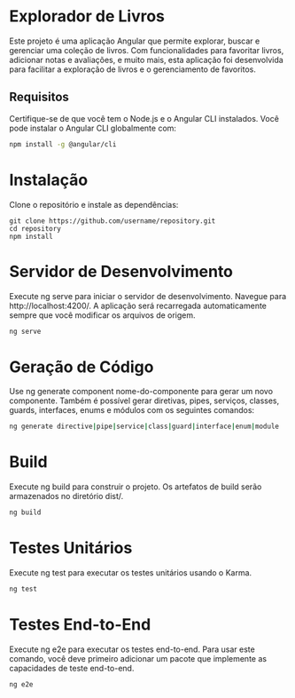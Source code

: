 # Explorador de Livros

Este projeto é uma aplicação Angular que permite explorar, buscar e gerenciar uma coleção de livros. Com funcionalidades para favoritar livros, adicionar notas e avaliações, e muito mais, esta aplicação foi desenvolvida para facilitar a exploração de livros e o gerenciamento de favoritos.

## Requisitos

Certifique-se de que você tem o Node.js e o Angular CLI instalados. Você pode instalar o Angular CLI globalmente com:

```bash
npm install -g @angular/cli
```
# Instalação
Clone o repositório e instale as dependências:

```
git clone https://github.com/username/repository.git
cd repository
npm install
```
# Servidor de Desenvolvimento
Execute ng serve para iniciar o servidor de desenvolvimento. Navegue para http://localhost:4200/. A aplicação será recarregada automaticamente sempre que você modificar os arquivos de origem.

```bash
ng serve
```

# Geração de Código
Use ng generate component nome-do-componente para gerar um novo componente. Também é possível gerar diretivas, pipes, serviços, classes, guards, interfaces, enums e módulos com os seguintes comandos:

```bash
ng generate directive|pipe|service|class|guard|interface|enum|module
```

# Build
Execute ng build para construir o projeto. Os artefatos de build serão armazenados no diretório dist/.

```bash
ng build
```

# Testes Unitários
Execute ng test para executar os testes unitários usando o Karma.

```bash
ng test
```

# Testes End-to-End
Execute ng e2e para executar os testes end-to-end. Para usar este comando, você deve primeiro adicionar um pacote que implemente as capacidades de teste end-to-end.

```bash
ng e2e
```

